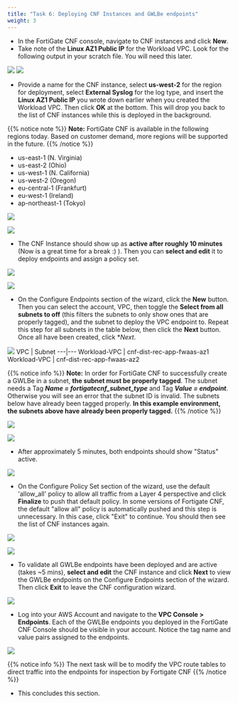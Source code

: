 ```yaml
---
title: "Task 6: Deploying CNF Instances and GWLBe endpoints"
weight: 3
---
```


* In the FortiGate CNF console, navigate to CNF instances and click **New**.
* Take note of the **Linux AZ1 Public IP** for the Workload VPC. Look for the following output in your scratch file. You will need this later.

![](image-t6-1.png)
![](image-t6-1a.png)

* Provide a name for the CNF instance, select **us-west-2** for the region for deployment, select **External Syslog** for the log type, and insert the  **Linux AZ1 Public IP** you wrote down earlier when you created the Workload VPC. Then click **OK** at the bottom. This will drop you back to the list of CNF instances while this is deployed in the background.

{{% notice note %}}
**Note:** FortiGate CNF is available in the following regions today.  Based on customer demand, more regions will be supported in the future.
{{% /notice %}}

  * us-east-1 (N. Virginia)
  * us-east-2 (Ohio)
  * us-west-1 (N. California)
  * us-west-2 (Oregon)
  * eu-central-1 (Frankfurt)
  * eu-west-1 (Ireland)
  * ap-northeast-1 (Tokyo)

![](image-t6-2.png)

![](image-t6-3.png)

* The CNF Instance should show up as **active after roughly 10 minutes** (Now is a great time for a break :) ). Then you can **select and edit** it to deploy endpoints and assign a policy set.

![](image-t6-4.png)

![](image-t6-5.png)

* On the Configure Endpoints section of the wizard, click the **New** button. Then you can select the account, VPC, then toggle the **Select from all subnets to off** (this filters the subnets to only show ones that are properly tagged), and the subnet to deploy the VPC endpoint to. Repeat this step for all subnets in the table below, then click the **Next** button.  Once all have been created, click **Next*.

![](image-t6-5a.png)
VPC | Subnet
---|---
Workload-VPC | cnf-dist-rec-app-fwaas-az1
Workload-VPC | cnf-dist-rec-app-fwaas-az2


{{% notice info %}}
**Note:** In order for FortiGate CNF to successfully create a GWLBe in a subnet, **the subnet must be properly tagged**.  The subnet needs a Tag ***Name = fortigatecnf_subnet_type*** and Tag ***Value = endpoint***. Otherwise you will see an error that the subnet ID is invalid.  The subnets below have already been tagged properly. **In this example environment, the subnets above have already been properly tagged.**
{{% /notice %}}

![](image-t6-5c.png)

![](image-t6-5d.png)

* After approximately 5 minutes, both endpoints should show "Status" active.

![](image-t6-7.png)

* On the Configure Policy Set section of the wizard, use the default 'allow_all' policy to allow all traffic from a Layer 4 perspective and click **Finalize** to push that default policy. In some versions of Fortigate CNF, the default "allow all" policy is automatically pushed and this step is unnecessary. In this case, click "Exit" to continue. You should then see the list of CNF instances again.

![](image-t6-9.png)

![](image-t6-10.png)

* To validate all GWLBe endpoints have been deployed and are active (takes ~5 mins), **select and edit** the CNF instance and click **Next** to view the GWLBe endpoints on the Configure Endpoints section of the wizard. Then click **Exit** to leave the CNF configuration wizard.

![](image-t6-11.png)

* Log into your AWS Account and navigate to the **VPC Console > Endpoints**.  Each of the GWLBe endpoints you deployed in the FortiGate CNF Console should be visible in your account.  Notice the tag name and value pairs assigned to the endpoints.

![](image-t6-12.png)

{{% notice info %}} The next task will be to modify the VPC route tables to direct traffic into the endpoints for inspection by Fortigate CNF
{{% /notice %}}

* This concludes this section.
